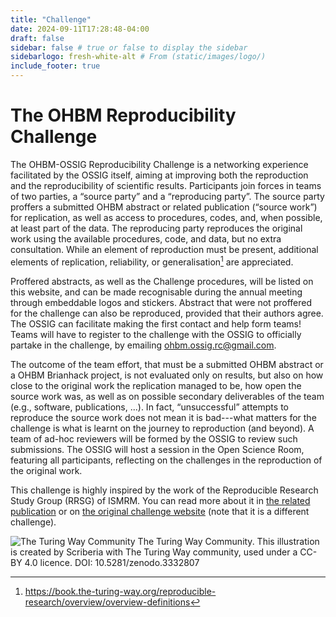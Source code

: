 ```yaml
---
title: "Challenge"
date: 2024-09-11T17:28:48-04:00
draft: false
sidebar: false # true or false to display the sidebar
sidebarlogo: fresh-white-alt # From (static/images/logo/)
include_footer: true
---
```


# The OHBM Reproducibility Challenge

The OHBM-OSSIG Reproducibility Challenge is a networking experience facilitated by the OSSIG itself, aiming at improving both the reproduction and the reproducibility of scientific results. Participants join forces in teams of two parties, a “source party” and a “reproducing party”. The source party proffers a submitted OHBM abstract or related publication (“source work”) for replication, as well as access to procedures, codes, and, when possible, at least part of the data. The reproducing party reproduces the original work using the available procedures, code, and data, but no extra consultation. While an element of reproduction must be present, additional elements of replication, reliability, or generalisation[^1] are appreciated.

Proffered abstracts, as well as the Challenge procedures, will be listed on this website, and can be made recognisable during the annual meeting through embeddable logos and stickers. Abstract that were not proffered for the challenge can also be reproduced, provided that their authors agree. The OSSIG can facilitate making the first contact and help form teams! Teams will have to register to the challenge with the OSSIG to officially partake in the challenge, by emailing <ohbm.ossig.rc@gmail.com>.

The outcome of the team effort, that must be a submitted OHBM abstract or a OHBM Brianhack project, is not evaluated only on results, but also on how close to the original work the replication managed to be, how open the source work was, as well as on possible secondary deliverables of the team (e.g., software, publications, ...). In fact, “unsuccessful” attempts to reproduce the source work does not mean it is bad---what matters for the challenge is what is learnt on the journey to reproduction (and beyond). A team of ad-hoc reviewers will be formed by the OSSIG to review such submissions. The OSSIG will host a session in the Open Science Room, featuring all participants, reflecting on the challenges in the reproduction of the original work.

This challenge is highly inspired by the work of the Reproducible Research Study Group (RRSG) of ISMRM. You can read more about it in [the related publication](https://onlinelibrary.wiley.com/doi/10.1002/mrm.30041) or on [the original challenge website](https://challenge.ismrm.org/2023-24-reproducibility-challenge/#jmp-mor) (note that it is a different challenge).


![The Turing Way Community](/images/illustrations/reproducible-definition-grid.svg)
The Turing Way Community. This illustration is created by Scriberia with The Turing Way community, used under a CC-BY 4.0 licence. DOI: 10.5281/zenodo.3332807

[^1]: https://book.the-turing-way.org/reproducible-research/overview/overview-definitions
